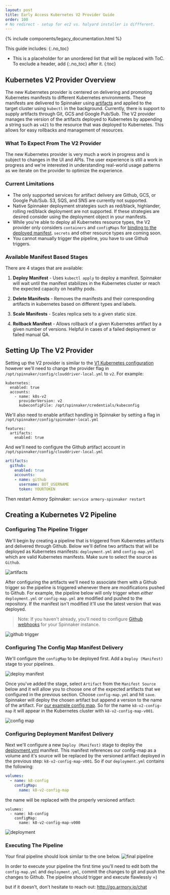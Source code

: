 ```yaml
---
layout: post
title: Early Access Kubernetes V2 Provider Guide
order: 100
# No redirect - setup for ec2 vs. halyard installer is diffferent.
---
```

{% include components/legacy_documentation.html %}

This guide includes:
{:.no_toc}
* This is a placeholder for an unordered list that will be replaced with ToC. To exclude a header, add {:.no_toc} after it.
{:toc}


## Kubernetes V2 Provider Overview
The new Kubernetes provider is centered on delivering and promoting Kubernetes manifests to different Kubernetes environments. These manifests are delivered to Spinnaker using [artifacts](https://www.spinnaker.io/reference/artifacts/in-kubernetes-v2/#kubernetes-objects-as-artifacts) and applied to the target cluster using `kubectl` in the background. Currently, there is support to supply artifacts through Git, GCS and Google Pub/Sub.  The V2 provider manages the version of the artifacts deployed to Kubernetes by appending a string such as `v421` to the resource that was deployed to Kubernetes.  This allows for easy rollbacks and management of resources.

### What To Expect From The V2 Provider
The new Kubernetes provider is very much a work in progress and is subject to changes in the UI and APIs. The user experience is still a work in progress and we're interested in understanding real-world usage patterns as we iterate on the provider to optimize the experience.  

### Current Limitations
-  The only supported services for artifact delivery are Github, GCS, or Google Pub/Sub. S3, SQS, and SNS are currently not supported.
- Native Spinnaker deployment strategies such as red/black, highlander, rolling red/black deployment are not supported. If these strategies are desired consider using the deployment object in your manifests.
- While you're able to deploy all Kubernetes resource types, the V2 provider only considers `containers` and `configMaps` for [binding to the deployed manifest](https://www.spinnaker.io/reference/artifacts/in-kubernetes-v2/#kubernetes-objects-as-artifacts). `secrets` and other resource types are coming soon.    
- You cannot manually trigger the pipeline, you have to use Github triggers.

### Available Manifest Based Stages

There are 4 stages that are available:

1. **Deploy Manifest** -  Uses `kubectl apply` to deploy a manifest.  Spinnaker will wait until the manifest stabilizes in the Kubernetes cluster or reach the expected capacity on healthy pods.

2. **Delete Manifests** - Removes the manifests and their corresponding artifacts in kubernetes based on different types and labels.  

3. **Scale Manifests** - Scales replica sets to a given static size.

4. **Rollback Manifest** - Allows rollback of a given Kubernetes artifact by a given number of versions.  Helpful in cases of a failed deployment or failed manual QA.

## Setting Up The V2 Provider

Setting up the V2 provider is similar to the [V1 Kubernetes configuration](http://docs.armory.io/admin-guides/configure_kubernetes/#configure-clouddriver-to-use-the-kubectl-config-file) however we'll need to change the provider flag in `/opt/spinnaker/config/clouddriver-local.yml` to `v2`.  For example:

```
kubernetes:
  enabled: true
  accounts:
    - name: k8s-v2
      providerVersion: v2
      kubeconfigFile: /opt/spinnaker/credentials/kubeconfig
```

We'll also need to enable artifact handling in Spinnaker by setting a flag in `/opt/spinnaker/config/spinnaker-local.yml`

```
features:
  artifacts:
    enabled: true
```

And we'll need to configure the Github artifact account in `/opt/spinnaker/config/clouddriver-local.yml`

```yaml
artifacts:
  github:
    enabled: true
    accounts:
    - name: github
      username: BOT_USERNAME
      token: YOURTOKEN
```      

Then restart Armory Spinnaker: `service armory-spinnaker restart`

## Creating a Kubernetes V2 Pipeline

### Configuring The Pipeline Trigger
We'll begin by creating a pipeline that is triggered from Kubernetes artifacts and delivered through Github.  Below we'll define two artifacts that will be deployed as Kubernetes manifests: `deployment.yml` and `config-map.yml` which are valid Kubernetes manifests.  Make sure to select the source as `Github`.

![artifacts](https://cl.ly/091z2h232r0d/page.png)

After configuring the artifacts we'll need to associate them with a Github trigger so the pipeline is triggered whenever there are modifications pushed to Github.  For example, the pipeline below will only trigger when _either_ `deployment.yml` _or_ `config-map.yml` are modified and pushed to the repository.  If the manifest isn't modified it'll use the latest version that was deployed.

> Note: If you haven't already, you'll need to configure [Github webhooks](https://www.spinnaker.io/setup/features/notifications/#github) for your Spinnaker instance.

![github trigger](https://cl.ly/3G1T0W3N1o3Q/trigger.png)


### Configuring The Config Map Manifest Delivery

We'll configure the `configMap` to be deployed first. Add a `Deploy (Manifest)` stage to your pipelines.

![deploy manifest](https://cl.ly/3p3T360a3f37/deploy_manifest.png)


Once you've added the stage, select `Artifact` from the `Manifest Source` below and it will allow you to choose one of the expected artifacts that we configured in the previous section.  Choose `config-map.yml` and hit `save`. Spinnaker will deploy the chosen artifact but append a version to the name of the artifact. For [our example config map](https://github.com/Armory/spinnaker-k8s-v2-example/blob/master/config-map.yml). So for the name `k8-v2-config-map` it will appear in the Kubernetes cluster with `k8-v2-config-map-v001`.

![config map](https://cl.ly/1Q0s2B1b0n0D/config-map.png)

### Configuring Deployment Manifest Delivery

Next we'll configure a new `Deploy (Manifest)` stage to deploy the [deployment.yml](https://github.com/Armory/spinnaker-k8s-v2-example/blob/master/deployment.yml) manifest.  This manifest references our config-map as a volume and it's source will be replaced by the versioned artifact deployed in the previous step: `k8-v2-config-map-v001`.  So if our `deployment.yml` contains the following:

```yaml
volumes:
  - name: k8-config
    configMap:
      name: k8-v2-config-map
```

the name will be replaced with the properly versioned artifact:
```
volumes:
  - name: k8-config
    configMap:
      name: k8-v2-config-map-v000
```

![deployment](https://cl.ly/0v1o1o0t2x2A/Image%202018-01-26%20at%205.36.53%20PM.png)

### Executing The Pipeline

Your final pipeline should look similar to the one below.
![final pipeline](https://cl.ly/2V32230w301Q/pipeline.png)

In order to execute your pipeline the first time you'll need to edit both the `config-map.yml` and `deployment.yml`, commit the changes to git and push the changes to Github. The pipeline should trigger and execute flawlessly =)

but if it doesn't, don't hesitate to reach out: http://go.armory.io/chat
